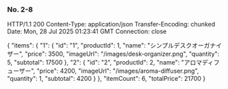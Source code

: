 ### No. 2-8
HTTP/1.1 200 
Content-Type: application/json
Transfer-Encoding: chunked
Date: Mon, 28 Jul 2025 01:23:41 GMT
Connection: close

{
  "items": {
    "1": {
      "id": "1",
      "productId": 1,
      "name": "シンプルデスクオーガナイザー",
      "price": 3500,
      "imageUrl": "/images/desk-organizer.png",
      "quantity": 5,
      "subtotal": 17500
    },
    "2": {
      "id": "2",
      "productId": 2,
      "name": "アロマディフューザー",
      "price": 4200,
      "imageUrl": "/images/aroma-diffuser.png",
      "quantity": 1,
      "subtotal": 4200
    }
  },
  "itemCount": 6,
  "totalPrice": 21700
}